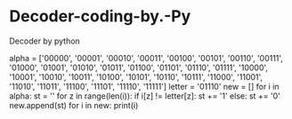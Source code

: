# Decoder-coding-by.-Py
Decoder by python 

alpha = ['00000', '00001', '00010', '00011', '00100', '00101', '00110', '00111', '01000', '01001', '01010', '01011', '01100', '01101', '01110', '01111', '10000', '10001', '10010', '10011', '10100', '10101', '10110', '10111', '11000', '11001', '11010', '11011', '11100', '11101', '11110', '11111']
letter = '01110'
new = []
for i in alpha:
    st = ''
    for z in range(len(i)):
        if i[z] != letter[z]:
            st += '1'
        else:
            st += '0'
    new.append(st)
for i in new:
    print(i)
